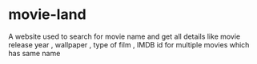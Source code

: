 # movie-land
A website used to search for movie name and get all details like movie release year  , wallpaper , type of film , IMDB id for multiple movies which has same name
